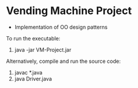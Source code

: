 # Vending Machine Project
* Implementation of OO design patterns

To run the executable:
1. java -jar VM-Project.jar

Alternatively, compile and run the source code:
1. javac *.java
2. java Driver.java
